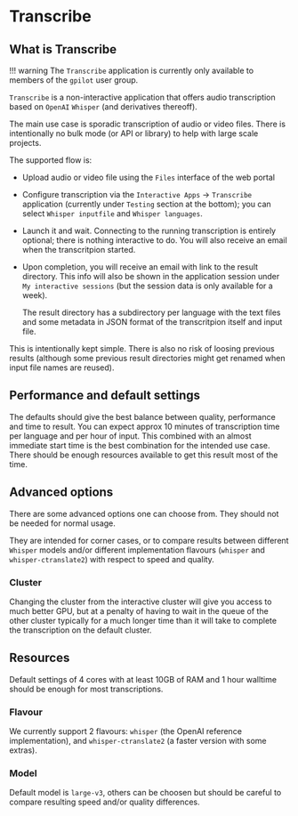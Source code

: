# Transcribe

## What is Transcribe

!!! warning
    The `Transcribe` application is currently only available to members of the `gpilot` user group.

`Transcribe` is a non-interactive application that offers audio transcription based on `OpenAI` `Whisper` (and derivatives thereoff).

The main use case is sporadic transcription of audio or video files. There is intentionally no bulk mode (or API or library)
to help with large scale projects.

The supported flow is:

- Upload audio or video file using the `Files` interface of the web portal
- Configure transcription via the `Interactive Apps` -> `Transcribe` application (currently under `Testing` section at the bottom);
  you can select `Whisper inputfile` and `Whisper languages`.
- Launch it and wait. Connecting to the running transcription is entirely optional; there is nothing interactive to do.
  You will also receive an email when the transcritpion started.
- Upon completion, you will receive an email with link to the result directory. This info will also be shown in the application session under
  `My interactive sessions` (but the session data is only available for a week).

  The result directory has a subdirectory per language with the text files and some metadata in JSON format of the transcritpion itself and input file.


This is intentionally kept simple. There is also no risk of loosing previous results
(although some previous result directories might get renamed when input file names are reused).

## Performance and default settings

The defaults should give the best balance between quality, performance and time to result.
You can expect approx 10 minutes of transcription time per language and per hour of input.
This combined with an almost immediate start time is the best combination for the intended use case.
There should be enough resources available to get this result most of the time.

## Advanced options

There are some advanced options one can choose from. They should not be needed for normal usage.

They are intended for corner cases, or to compare results between different `Whisper` models and/or different implementation flavours
(`whisper` and `whisper-ctranslate2`) with respect to speed and quality.

### Cluster

Changing the cluster from the interactive cluster will give you access to much better GPU,
but at a penalty of having to wait in the queue of the other cluster typically for a much longer time
than it will take to complete the transcription on the default cluster.

## Resources

Default settings of 4 cores with at least 10GB of RAM and 1 hour walltime should be enough for most transcriptions.

### Flavour

We currently support 2 flavours: `whisper` (the OpenAI reference implementation), and `whisper-ctranslate2`
(a faster version with some extras).

### Model

Default model is `large-v3`, others can be choosen but should be careful to compare resulting speed and/or quality differences.
